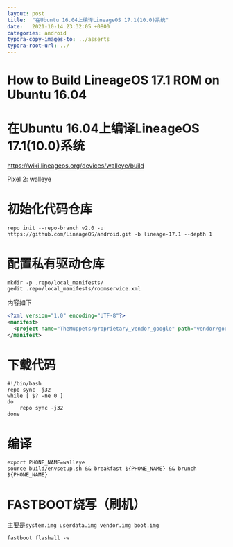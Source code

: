 ```yaml
---
layout: post
title:  "在Ubuntu 16.04上编译LineageOS 17.1(10.0)系统"
date:   2021-10-14 23:32:05 +0800
categories: android
typora-copy-images-to: ../asserts
typora-root-url: ../
---
```


# How to Build LineageOS 17.1 ROM on Ubuntu 16.04
# 在Ubuntu 16.04上编译LineageOS 17.1(10.0)系统

https://wiki.lineageos.org/devices/walleye/build

Pixel 2: walleye

# 初始化代码仓库
```shell
repo init --repo-branch v2.0 -u https://github.com/LineageOS/android.git -b lineage-17.1 --depth 1
```

# 配置私有驱动仓库
```shell
mkdir -p .repo/local_manifests/
gedit .repo/local_manifests/roomservice.xml
```

内容如下

```xml
<?xml version="1.0" encoding="UTF-8"?>
<manifest>
  <project name="TheMuppets/proprietary_vendor_google" path="vendor/google" remote="github"/>
</manifest>
```

# 下载代码
```shell
#!/bin/bash
repo sync -j32
while [ $? -ne 0 ]
do
    repo sync -j32
done
```

# 编译
```
export PHONE_NAME=walleye
source build/envsetup.sh && breakfast ${PHONE_NAME} && brunch ${PHONE_NAME}
```
# FASTBOOT烧写（刷机）
主要是`system.img userdata.img vendor.img boot.img`
```
fastboot flashall -w
```
